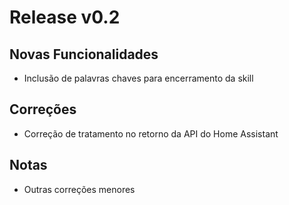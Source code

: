 # Release v0.2

## Novas Funcionalidades
- Inclusão de palavras chaves para encerramento da skill

## Correções
- Correção de tratamento no retorno da API do Home Assistant

## Notas
- Outras correções menores
